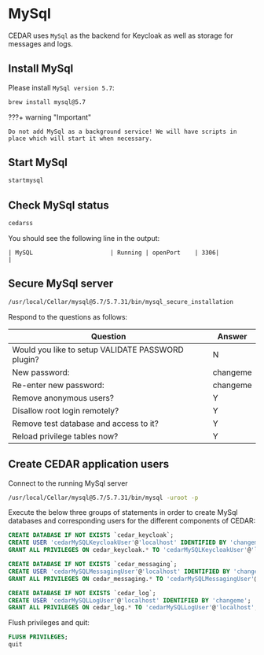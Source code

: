 # MySql
CEDAR uses `MySql` as the backend for Keycloak as well as storage for messages and logs.

## Install MySql

Please install `MySql version 5.7`:

```sh
brew install mysql@5.7
```
    
???+ warning "Important"

    Do not add MySql as a background service! We will have scripts in place which will start it when necessary.

## Start MySql
```sh
startmysql
```

## Check MySql status
```sh
cedarss
```

You should see the following line in the output:
```
| MySQL                      | Running | openPort    | 3306|                   |
```

## Secure MySql server
```sh
/usr/local/Cellar/mysql@5.7/5.7.31/bin/mysql_secure_installation
```

Respond to the questions as follows:

| Question                 | Answer |
| -----------                  | ----------- |
|Would you like to setup VALIDATE PASSWORD plugin?  | N|
|New password:            | changeme|
|Re-enter new password:   | changeme|
|Remove anonymous users?  | Y|
|Disallow root login remotely?  | Y|
|Remove test database and access to it?  | Y|
|Reload privilege tables now?            | Y|

## Create CEDAR application users
Connect to the running MySql server

```sh
/usr/local/Cellar/mysql@5.7/5.7.31/bin/mysql -uroot -p
```

Execute the below three groups of statements in order to create MySql databases and corresponding users for the different components of CEDAR: 
```sql
CREATE DATABASE IF NOT EXISTS `cedar_keycloak`;
CREATE USER 'cedarMySQLKeycloakUser'@'localhost' IDENTIFIED BY 'changeme';
GRANT ALL PRIVILEGES ON cedar_keycloak.* TO 'cedarMySQLKeycloakUser'@'localhost';
```

```sql
CREATE DATABASE IF NOT EXISTS `cedar_messaging`;
CREATE USER 'cedarMySQLMessagingUser'@'localhost' IDENTIFIED BY 'changeme';
GRANT ALL PRIVILEGES ON cedar_messaging.* TO 'cedarMySQLMessagingUser'@'localhost';
```

```sql
CREATE DATABASE IF NOT EXISTS `cedar_log`;
CREATE USER 'cedarMySQLLogUser'@'localhost' IDENTIFIED BY 'changeme';
GRANT ALL PRIVILEGES ON cedar_log.* TO 'cedarMySQLLogUser'@'localhost';
```
Flush privileges and quit:

```sql
FLUSH PRIVILEGES;
quit
```
